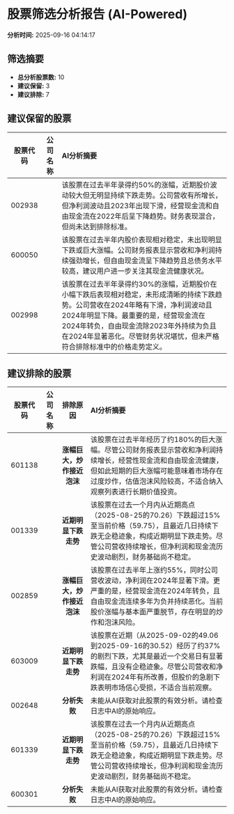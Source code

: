 # 股票筛选分析报告 (AI-Powered)

**分析时间:** 2025-09-16 04:14:17

## 筛选摘要

- **总分析股票数:** 10
- **建议保留:** 3
- **建议排除:** 7

## 建议保留的股票

| 股票代码 | 公司名称 | AI分析摘要 |
|:---:|:---:|:---|
| 002938 |  | 该股票在过去半年录得约50%的涨幅，近期股价波动较大但无明显持续下跌走势。公司营收有所增长，但净利润波动且2023年出现下滑，经营现金流和自由现金流在2022年后呈下降趋势。财务表现混合，但尚未达到排除标准。 |
| 600050 |  | 该股票在过去半年内股价表现相对稳定，未出现明显下跌或巨大涨幅。公司财务报表显示营收和净利润持续强劲增长，但自由现金流呈下降趋势且总债务水平较高，建议用户进一步关注其现金流健康状况。 |
| 002998 |  | 该股票在过去半年录得约30%的涨幅，近期股价在小幅下跌后表现相对稳定，未形成清晰的持续下跌趋势。公司营收在2024年略有下滑，净利润波动且2024年明显下降。最重要的是，经营现金流在2024年转负，自由现金流除2023年外持续为负且在2024年显著恶化。尽管财务状况堪忧，但未严格符合排除标准中的价格走势定义。 |

## 建议排除的股票

| 股票代码 | 公司名称 | 排除原因 | AI分析摘要 |
|:---:|:---:|:---:|:---|
| 601138 |  | **涨幅巨大，炒作接近泡沫** | 该股票在过去半年经历了约180%的巨大涨幅。尽管公司财务报表显示营收和净利润持续增长，经营性现金流和自由现金流健康，但如此短期的巨大涨幅可能意味着市场存在过度炒作，估值泡沫风险较高，不适合纳入观察列表进行长期价值投资。 |
| 001339 |  | **近期明显下跌走势** | 该股票在过去一个月内从近期高点（2025-08-25的70.26）下跌超过15%至当前价格（59.75），且最近几日持续下跌无企稳迹象，构成近期明显下跌走势。尽管公司营收持续增长，但净利润和现金流历史波动剧烈，财务基础尚不稳定。 |
| 002859 |  | **涨幅巨大，炒作接近泡沫** | 该股票在过去半年上涨约55%，同时公司营收波动，净利润在2024年显著下滑。更严重的是，经营现金流在2024年转负，且自由现金流连续多年为负并持续恶化。当前股价涨幅与基本面严重脱节，存在明显的炒作和泡沫风险。 |
| 603009 |  | **近期明显下跌走势** | 该股票在近期（从2025-09-02的49.06到2025-09-16的30.52）经历了约37%的剧烈下跌，尤其是最近一个交易日有显著跌幅，且没有企稳迹象。尽管公司营收和净利润在2024年有所改善，但股价的急剧下跌表明市场信心受损，不适合当前观察。 |
| 002648 |  | **分析失败** | 未能从AI获取对此股票的有效分析。请检查日志中AI的原始响应。 |
| 601339 |  | **近期明显下跌走势** | 该股票在过去一个月内从近期高点（2025-08-25的70.26）下跌超过15%至当前价格（59.75），且最近几日持续下跌无企稳迹象，构成近期明显下跌走势。尽管公司营收持续增长，但净利润和现金流历史波动剧烈，财务基础尚不稳定。 |
| 600301 |  | **分析失败** | 未能从AI获取对此股票的有效分析。请检查日志中AI的原始响应。 |
